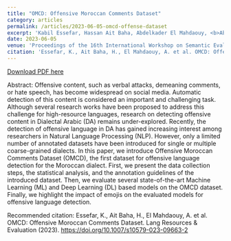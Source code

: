 ```yaml
---
title: "OMCD: Offensive Moroccan Comments Dataset"
category: articles
permalink: /articles/2023-06-05-omcd-offense-dataset
excerpt: 'Kabil Essefar, Hassan Ait Baha, Abdelkader El Mahdaouy, <b>Abdellah El Mekki</b>, Ismail Berrada'
date: 2023-06-05
venue: 'Proceedings of the 16th International Workshop on Semantic Evaluation (SemEval-2022)'
citation: 'Essefar, K., Ait Baha, H., El Mahdaouy, A. et al. OMCD: Offensive Moroccan Comments Dataset. Lang Resources & Evaluation (2023). https://doi.org/10.1007/s10579-023-09663-2'
---
```


<a href='https://link.springer.com/article/10.1007/s10579-023-09663-2'>Download PDF here</a>

Abstract: Offensive content, such as verbal attacks, demeaning comments, or hate speech, has become widespread on social media. Automatic detection of this content is considered an important and challenging task. Although several research works have been proposed to address this challenge for high-resource languages, research on detecting offensive content in Dialectal Arabic (DA) remains under-explored. Recently, the detection of offensive language in DA has gained increasing interest among researchers in Natural Language Processing (NLP). However, only a limited number of annotated datasets have been introduced for single or multiple coarse-grained dialects. In this paper, we introduce Offensive Moroccan Comments Dataset (OMCD), the first dataset for offensive language detection for the Moroccan dialect. First, we present the data collection steps, the statistical analysis, and the annotation guidelines of the introduced dataset. Then, we evaluate several state-of-the-art Machine Learning (ML) and Deep Learning (DL) based models on the OMCD dataset. Finally, we highlight the impact of emojis on the evaluated models for offensive language detection.


 Recommended citation: Essefar, K., Ait Baha, H., El Mahdaouy, A. et al. OMCD: Offensive Moroccan Comments Dataset. Lang Resources & Evaluation (2023). https://doi.org/10.1007/s10579-023-09663-2